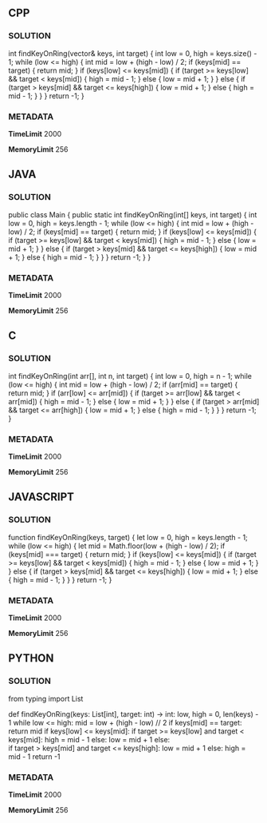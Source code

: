 ## CPP

### SOLUTION

int findKeyOnRing(vector<int>& keys, int target) {
    int low = 0, high = keys.size() - 1;
    while (low <= high) {
        int mid = low + (high - low) / 2;
        if (keys[mid] == target) {
            return mid;
        }
        if (keys[low] <= keys[mid]) {
            if (target >= keys[low] && target < keys[mid]) {
                high = mid - 1;
            } else {
                low = mid + 1;
            }
        }
        else {
            if (target > keys[mid] && target <= keys[high]) {
                low = mid + 1; 
            } else {
                high = mid - 1;
            }
        }
    }
    return -1; 
}


### METADATA

**TimeLimit**
2000

**MemoryLimit**
256

## JAVA

### SOLUTION

public class Main {
    public static int findKeyOnRing(int[] keys, int target) {
        int low = 0, high = keys.length - 1;
        while (low <= high) {
            int mid = low + (high - low) / 2;
            if (keys[mid] == target) {
                return mid;
            }
            if (keys[low] <= keys[mid]) { 
                if (target >= keys[low] && target < keys[mid]) {
                    high = mid - 1;
                } else {
                    low = mid + 1;
                }
            } else { 
                if (target > keys[mid] && target <= keys[high]) {
                    low = mid + 1;
                } else {
                    high = mid - 1;
                }
            }
        }
        return -1;
    }
}


### METADATA

**TimeLimit**
2000

**MemoryLimit**
256

## C

### SOLUTION

int findKeyOnRing(int arr[], int n, int target) {
    int low = 0, high = n - 1;
    while (low <= high) {
        int mid = low + (high - low) / 2;
        if (arr[mid] == target) {
            return mid;
        }
        if (arr[low] <= arr[mid]) { 
            if (target >= arr[low] && target < arr[mid]) {
                high = mid - 1;
            } else {
                low = mid + 1;
            }
        } else { 
            if (target > arr[mid] && target <= arr[high]) {
                low = mid + 1;
            } else {
                high = mid - 1;
            }
        }
    }
    return -1; 
}

### METADATA

**TimeLimit**
2000

**MemoryLimit**
256

## JAVASCRIPT

### SOLUTION

function findKeyOnRing(keys, target) {
    let low = 0, high = keys.length - 1;
    while (low <= high) {
        let mid = Math.floor(low + (high - low) / 2);
        if (keys[mid] === target) {
            return mid;
        }
        if (keys[low] <= keys[mid]) { 
            if (target >= keys[low] && target < keys[mid]) {
                high = mid - 1;
            } else {
                low = mid + 1;
            }
        } else { 
            if (target > keys[mid] && target <= keys[high]) {
                low = mid + 1;
            } else {
                high = mid - 1;
            }
        }
    }
    return -1; 
}


### METADATA

**TimeLimit**
2000

**MemoryLimit**
256

## PYTHON

### SOLUTION


from typing import List

def findKeyOnRing(keys: List[int], target: int) -> int:
    low, high = 0, len(keys) - 1
    while low <= high:
        mid = low + (high - low) // 2
        if keys[mid] == target:
            return mid
        if keys[low] <= keys[mid]: 
            if target >= keys[low] and target < keys[mid]:
                high = mid - 1
            else:
                low = mid + 1
        else:  
            if target > keys[mid] and target <= keys[high]:
                low = mid + 1
            else:
                high = mid - 1
    return -1 

### METADATA

**TimeLimit**
2000

**MemoryLimit**
256
